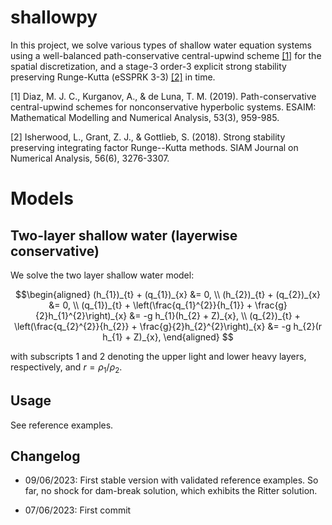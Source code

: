 # shallowpy

In this project, we solve various types of shallow water equation systems using a well-balanced path-conservative central-upwind scheme [[1]](#1) for the spatial discretization, and a stage-3 order-3 explicit strong stability preserving Runge-Kutta (eSSPRK 3-3) [[2]](#2) in time.

<a id="1">[1]</a> Diaz, M. J. C., Kurganov, A., & de Luna, T. M. (2019). Path-conservative central-upwind schemes for nonconservative hyperbolic systems. ESAIM: Mathematical Modelling and Numerical Analysis, 53(3), 959-985.

<a id="2">[2]</a> Isherwood, L., Grant, Z. J., & Gottlieb, S. (2018). Strong stability preserving integrating factor Runge--Kutta methods. SIAM Journal on Numerical Analysis, 56(6), 3276-3307.

# Models

## Two-layer shallow water (layerwise conservative)

We solve the two layer shallow water model:

```math
\begin{aligned}
(h_{1})_{t} + (q_{1})_{x} &= 0, \\
(h_{2})_{t} + (q_{2})_{x} &= 0, \\
(q_{1})_{t} + \left(\frac{q_{1}^{2}}{h_{1}} + \frac{g}{2}h_{1}^{2}\right)_{x} &= -g h_{1}(h_{2} + Z)_{x}, \\
(q_{2})_{t} + \left(\frac{q_{2}^{2}}{h_{2}} + \frac{g}{2}h_{2}^{2}\right)_{x} &= -g h_{2}(r h_{1} + Z)_{x},
\end{aligned}

```
with subscripts $1$ and $2$ denoting the upper light and lower heavy layers, respectively, and $r = \rho_1/\rho_2$. 

## Usage

See reference examples.


## Changelog

- 09/06/2023: First stable version with validated reference examples. So far, no shock for dam-break solution, which exhibits the Ritter solution.
  
- 07/06/2023: First commit